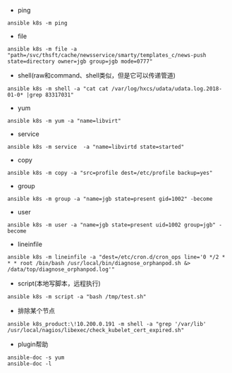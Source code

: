 - ping

```shell
ansible k8s -m ping
```

- file

```shell
ansible k8s -m file -a "path=/svc/thsft/cache/newsservice/smarty/templates_c/news-push state=directory owner=jgb group=jgb mode=0777"
```

- shell(raw和command、shell类似，但是它可以传递管道)

```shell
ansible k8s -m shell -a "cat cat /var/log/hxcs/udata/udata.log.2018-01-0* |grep 83317031"
```

- yum

```shell
ansible k8s -m yum -a "name=libvirt"
```

- service

```shell
ansible k8s -m service  -a "name=libvirtd state=started"
```

- copy

```shell
ansible k8s -m copy -a "src=profile dest=/etc/profile backup=yes"
```

- group

```shell
ansible k8s -m group -a "name=jgb state=present gid=1002" -become
```

- user

```shell
ansible k8s -m user -a "name=jgb state=present uid=1002 group=jgb" -become
```

- lineinfile

```shell
ansible k8s -m lineinfile -a "dest=/etc/cron.d/cron_ops line='0 */2 * * * root /bin/bash /usr/local/bin/diagnose_orphanpod.sh &> /data/top/diagnose_orphanpod.log'"
```

- script(本地写脚本，远程执行)

```shell
ansible k8s -m script -a "bash /tmp/test.sh" 
```

- 排除某个节点

```shell
ansible k8s_product:\!10.200.0.191 -m shell -a "grep '/var/lib' /usr/local/nagios/libexec/check_kubelet_cert_expired.sh"
```

- plugin帮助

```shell
ansible-doc -s yum
ansible-doc -l
```

